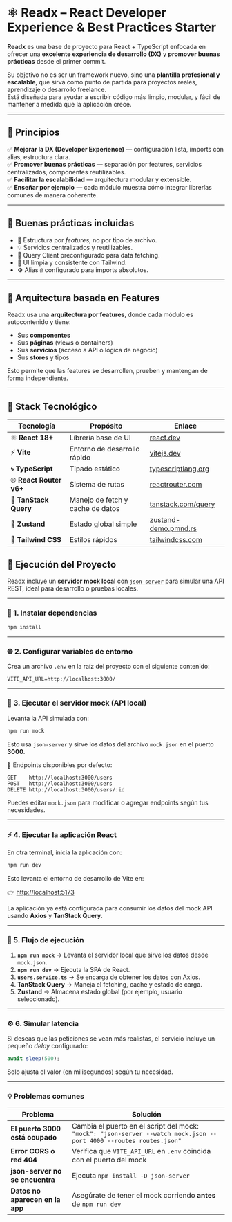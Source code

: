 # ⚛️ Readx – React Developer Experience & Best Practices Starter

**Readx** es una base de proyecto para React + TypeScript enfocada en ofrecer una **excelente experiencia de desarrollo (DX)** y **promover buenas prácticas** desde el primer commit.

Su objetivo no es ser un framework nuevo, sino una **plantilla profesional y escalable**, que sirva como punto de partida para proyectos reales, aprendizaje o desarrollo freelance.  
Está diseñada para ayudar a escribir código más limpio, modular, y fácil de mantener a medida que la aplicación crece.

---

## 🚀 Principios

✅ **Mejorar la DX (Developer Experience)** — configuración lista, imports con alias, estructura clara.  
✅ **Promover buenas prácticas** — separación por features, servicios centralizados, componentes reutilizables.  
✅ **Facilitar la escalabilidad** — arquitectura modular y extensible.  
✅ **Enseñar por ejemplo** — cada módulo muestra cómo integrar librerías comunes de manera coherente.  

---

## 🧱 Buenas prácticas incluidas

- 📁 Estructura por *features*, no por tipo de archivo.  
- 💡 Servicios centralizados y reutilizables.  
- 🔄 Query Client preconfigurado para data fetching.  
- 🎨 UI limpia y consistente con Tailwind.  
- ⚙️ Alias `@` configurado para imports absolutos.  

---

## 🧱 Arquitectura basada en Features

Readx usa una **arquitectura por features**, donde cada módulo es autocontenido y tiene:

- Sus **componentes**  
- Sus **páginas** (views o containers)  
- Sus **servicios** (acceso a API o lógica de negocio)  
- Sus **stores** y tipos  

Esto permite que las features se desarrollen, prueben y mantengan de forma independiente.

---

## 🚀 Stack Tecnológico

| Tecnología | Propósito | Enlace |
|-------------|------------|---------|
| ⚛️ **React 18+** | Librería base de UI | [react.dev](https://react.dev/) |
| ⚡ **Vite** | Entorno de desarrollo rápido | [vitejs.dev](https://vitejs.dev/) |
| 🌀 **TypeScript** | Tipado estático | [typescriptlang.org](https://www.typescriptlang.org/) |
| 🌐 **React Router v6+** | Sistema de rutas | [reactrouter.com](https://reactrouter.com/en/main) |
| 🔁 **TanStack Query** | Manejo de fetch y cache de datos | [tanstack.com/query](https://tanstack.com/query/latest) |
| 💾 **Zustand** | Estado global simple | [zustand-demo.pmnd.rs](https://zustand-demo.pmnd.rs/) |
| 🎨 **Tailwind CSS** | Estilos rápidos | [tailwindcss.com](https://tailwindcss.com/) |

## 🚀 Ejecución del Proyecto

Readx incluye un **servidor mock local** con [`json-server`](https://github.com/typicode/json-server) para simular una API REST, ideal para desarrollo o pruebas locales.

---

### 🧩 1. Instalar dependencias

```bash
npm install
```

---

### 🌐 2. Configurar variables de entorno

Crea un archivo `.env` en la raíz del proyecto con el siguiente contenido:

```env
VITE_API_URL=http://localhost:3000/
```

---

### 🧱 3. Ejecutar el servidor mock (API local)

Levanta la API simulada con:

```bash
npm run mock
```

Esto usa `json-server` y sirve los datos del archivo `mock.json` en el puerto **3000**.

📡 Endpoints disponibles por defecto:

```
GET    http://localhost:3000/users
POST   http://localhost:3000/users
DELETE http://localhost:3000/users/:id
```

Puedes editar `mock.json` para modificar o agregar endpoints según tus necesidades.

---

### ⚡ 4. Ejecutar la aplicación React

En otra terminal, inicia la aplicación con:

```bash
npm run dev
```

Esto levanta el entorno de desarrollo de Vite en:

👉 [http://localhost:5173](http://localhost:5173)

La aplicación ya está configurada para consumir los datos del mock API usando **Axios** y **TanStack Query**.

---

### 🧠 5. Flujo de ejecución

1. **`npm run mock`** → Levanta el servidor local que sirve los datos desde `mock.json`.  
2. **`npm run dev`** → Ejecuta la SPA de React.  
3. **`users.service.ts`** → Se encarga de obtener los datos con Axios.  
4. **TanStack Query** → Maneja el fetching, cache y estado de carga.  
5. **Zustand** → Almacena estado global (por ejemplo, usuario seleccionado).  

---

### ⚙️ 6. Simular latencia

Si deseas que las peticiones se vean más realistas, el servicio incluye un pequeño *delay* configurado:

```ts
await sleep(500);
```

Solo ajusta el valor (en milisegundos) según tu necesidad.

---

### 💡 Problemas comunes

| Problema | Solución |
|-----------|-----------|
| **El puerto 3000 está ocupado** | Cambia el puerto en el script del mock: `"mock": "json-server --watch mock.json --port 4000 --routes routes.json"` |
| **Error CORS o red 404** | Verifica que `VITE_API_URL` en `.env` coincida con el puerto del mock |
| **json-server no se encuentra** | Ejecuta `npm install -D json-server` |
| **Datos no aparecen en la app** | Asegúrate de tener el mock corriendo **antes** de `npm run dev` |
